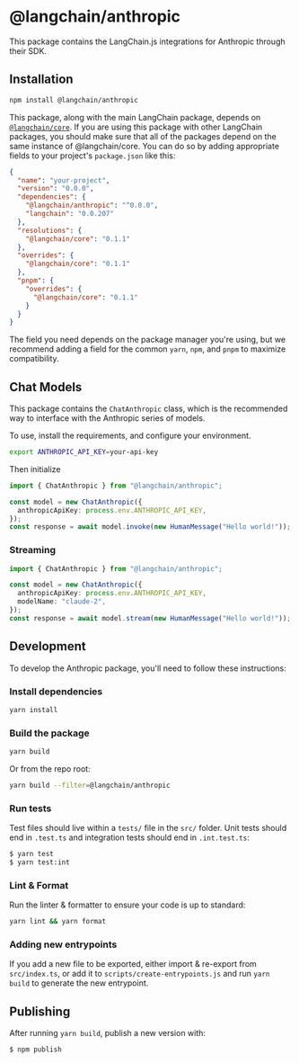 # @langchain/anthropic

This package contains the LangChain.js integrations for Anthropic through their SDK.

## Installation

```bash npm2yarn
npm install @langchain/anthropic
```

This package, along with the main LangChain package, depends on [`@langchain/core`](https://npmjs.com/package/@langchain/core/).
If you are using this package with other LangChain packages, you should make sure that all of the packages depend on the same instance of @langchain/core.
You can do so by adding appropriate fields to your project's `package.json` like this:

```json
{
  "name": "your-project",
  "version": "0.0.0",
  "dependencies": {
    "@langchain/anthropic": "^0.0.0",
    "langchain": "0.0.207"
  },
  "resolutions": {
    "@langchain/core": "0.1.1"
  },
  "overrides": {
    "@langchain/core": "0.1.1"
  },
  "pnpm": {
    "overrides": {
      "@langchain/core": "0.1.1"
    }
  }
}
```

The field you need depends on the package manager you're using, but we recommend adding a field for the common `yarn`, `npm`, and `pnpm` to maximize compatibility.

## Chat Models

This package contains the `ChatAnthropic` class, which is the recommended way to interface with the Anthropic series of models.

To use, install the requirements, and configure your environment.

```bash
export ANTHROPIC_API_KEY=your-api-key
```

Then initialize

```typescript
import { ChatAnthropic } from "@langchain/anthropic";

const model = new ChatAnthropic({
  anthropicApiKey: process.env.ANTHROPIC_API_KEY,
});
const response = await model.invoke(new HumanMessage("Hello world!"));
```

### Streaming

```typescript
import { ChatAnthropic } from "@langchain/anthropic";

const model = new ChatAnthropic({
  anthropicApiKey: process.env.ANTHROPIC_API_KEY,
  modelName: "claude-2",
});
const response = await model.stream(new HumanMessage("Hello world!"));
```

## Development

To develop the Anthropic package, you'll need to follow these instructions:

### Install dependencies

```bash
yarn install
```

### Build the package

```bash
yarn build
```

Or from the repo root:

```bash
yarn build --filter=@langchain/anthropic
```

### Run tests

Test files should live within a `tests/` file in the `src/` folder. Unit tests should end in `.test.ts` and integration tests should
end in `.int.test.ts`:

```bash
$ yarn test
$ yarn test:int
```

### Lint & Format

Run the linter & formatter to ensure your code is up to standard:

```bash
yarn lint && yarn format
```

### Adding new entrypoints

If you add a new file to be exported, either import & re-export from `src/index.ts`, or add it to `scripts/create-entrypoints.js` and run `yarn build` to generate the new entrypoint.

## Publishing

After running `yarn build`, publish a new version with:

```bash
$ npm publish
```